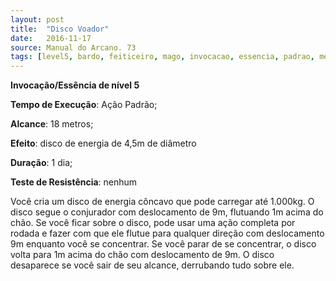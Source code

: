 ```yaml
---
layout: post
title:  "Disco Voador"
date:   2016-11-17
source: Manual do Arcano. 73
tags: [level5, bardo, feiticeiro, mago, invocacao, essencia, padrao, metros, outro, dia, nenhum]
---
```


**Invocação/Essência de nível 5**

**Tempo de Execução**: Ação Padrão;

**Alcance**: 18 metros;

**Efeito**: disco de energia de 4,5m de diâmetro

**Duração**: 1 dia;

**Teste de Resistência**: nenhum

Você cria um disco de energia côncavo que pode carregar até 1.000kg. O 
disco segue o conjurador com deslocamento de 9m, flutuando 1m acima do 
chão. Se você ficar sobre o disco, pode 
usar uma ação completa por rodada e 
fazer com que ele flutue para qualquer 
direção com deslocamento 9m enquanto 
você se concentrar. Se você parar de se 
concentrar, o disco volta para 1m acima 
do chão com deslocamento de 9m. O 
disco desaparece se você sair de seu alcance, derrubando tudo sobre ele.